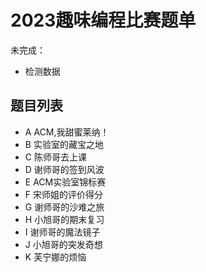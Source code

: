 # 2023趣味编程比赛题单
未完成：
- 检测数据
## 题目列表
- A ACM,我甜蜜莱纳！
- B 实验室的藏宝之地
- C 陈师哥去上课
- D 谢师哥的签到风波
- E ACM实验室锦标赛
- F 宋师姐的评价得分
- G 谢师哥的沙难之旅
- H 小旭哥的期末复习
- I 谢师哥的魔法镜子
- J 小旭哥的突发奇想
- K 芙宁娜的烦恼

